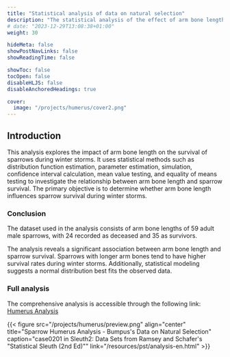 ```yaml
---
title: "Statistical analysis of data on natural selection"
description: "The statistical analysis of the effect of arm bone length on the survival of sparrows in winter storms"
# date: "2023-12-29T13:08:38+01:00"
weight: 30

hideMeta: false
showPostNavLinks: false
showReadingTime: false

showToc: false
tocOpen: false
disableHLJS: false
disableAnchoredHeadings: true

cover:
  image: "/projects/humerus/cover2.png"
---
```


## Introduction

This analysis explores the impact of arm bone length on the survival of sparrows during winter storms. It uses statistical methods such as distribution function estimation, parameter estimation, simulation, confidence interval calculation, mean value testing, and equality of means testing to investigate the relationship between arm bone length and sparrow survival. The primary objective is to determine whether arm bone length influences sparrow survival during winter storms.

### Conclusion

The dataset used in the analysis consists of arm bone lengths of 59 adult male sparrows, with 24 recorded as deceased and 35 as survivors.

The analysis reveals a significant association between arm bone length and sparrow survival. Sparrows with longer arm bones tend to have higher survival rates during winter storms. Additionally, statistical modeling suggests a normal distribution best fits the observed data.

### Full analysis

The comprehensive analysis is accessible through the following link:
[Humerus Analysis](/resources/pst/analysis-en.html)

{{< figure src="/projects/humerus/preview.png" align="center" title="Sparrow Humerus Analysis - Bumpus's Data on Natural Selection" caption="case0201 in Sleuth2: Data Sets from Ramsey and Schafer's \"Statistical Sleuth (2nd Ed)\"" link="/resources/pst/analysis-en.html" >}}
